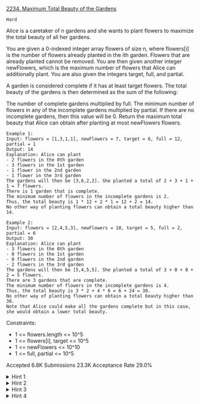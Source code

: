[2234. Maximum Total Beauty of the Gardens](https://leetcode.com/problems/maximum-total-beauty-of-the-gardens/)

`Hard`

Alice is a caretaker of n gardens and she wants to plant flowers to maximize the total beauty of all her gardens.

You are given a 0-indexed integer array flowers of size n, where flowers[i] is the number of flowers already planted in the ith garden. Flowers that are already planted cannot be removed. You are then given another integer newFlowers, which is the maximum number of flowers that Alice can additionally plant. You are also given the integers target, full, and partial.

A garden is considered complete if it has at least target flowers. The total beauty of the gardens is then determined as the sum of the following:

The number of complete gardens multiplied by full.
The minimum number of flowers in any of the incomplete gardens multiplied by partial. If there are no incomplete gardens, then this value will be 0.
Return the maximum total beauty that Alice can obtain after planting at most newFlowers flowers.

```
Example 1:
Input: flowers = [1,3,1,1], newFlowers = 7, target = 6, full = 12, partial = 1
Output: 14
Explanation: Alice can plant
- 2 flowers in the 0th garden
- 3 flowers in the 1st garden
- 1 flower in the 2nd garden
- 1 flower in the 3rd garden
The gardens will then be [3,6,2,2]. She planted a total of 2 + 3 + 1 + 1 = 7 flowers.
There is 1 garden that is complete.
The minimum number of flowers in the incomplete gardens is 2.
Thus, the total beauty is 1 * 12 + 2 * 1 = 12 + 2 = 14.
No other way of planting flowers can obtain a total beauty higher than 14.

Example 2:
Input: flowers = [2,4,5,3], newFlowers = 10, target = 5, full = 2, partial = 6
Output: 30
Explanation: Alice can plant
- 3 flowers in the 0th garden
- 0 flowers in the 1st garden
- 0 flowers in the 2nd garden
- 2 flowers in the 3rd garden
The gardens will then be [5,4,5,5]. She planted a total of 3 + 0 + 0 + 2 = 5 flowers.
There are 3 gardens that are complete.
The minimum number of flowers in the incomplete gardens is 4.
Thus, the total beauty is 3 * 2 + 4 * 6 = 6 + 24 = 30.
No other way of planting flowers can obtain a total beauty higher than 30.
Note that Alice could make all the gardens complete but in this case, she would obtain a lower total beauty.
``` 

Constraints:

- 1 <= flowers.length <= 10^5
- 1 <= flowers[i], target <= 10^5
- 1 <= newFlowers <= 10^10
- 1 <= full, partial <= 10^5

Accepted
6.8K
Submissions
23.3K
Acceptance Rate
29.0%

<details>
<summary>Hint 1</summary>

Say we choose k gardens to be complete, is there an optimal way of choosing which gardens to plant more flowers to achieve this?

</details>
<details>
<summary>Hint 2</summary>

For a given k, we should greedily fill-up the k gardens with the most flowers planted already. This gives us the most remaining flowers to fill up the other gardens.

</details>
<details>
<summary>Hint 3</summary>

After sorting flowers, we can thus try every possible k and what is left is to find the highest minimum flowers we can obtain by planting the remaining flowers in the other gardens.

</details>
<details>
<summary>Hint 4</summary>

To find the highest minimum in the other gardens, we can use binary search to find the most optimal way of planting.

</details>